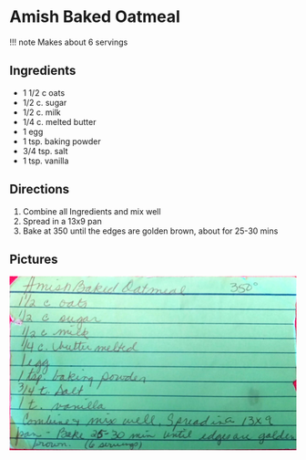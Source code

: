 Amish Baked Oatmeal
======================================================

!!! note
Makes about 6 servings

Ingredients
-------------------------------------------------------
* 1 1/2 c oats
* 1/2 c. sugar
* 1/2 c. milk
* 1/4 c. melted butter
* 1 egg
* 1 tsp. baking powder
* 3/4 tsp. salt
* 1 tsp. vanilla

Directions
------------------------------------------------------
1. Combine all Ingredients and mix well
2. Spread in a 13x9 pan
3. Bake at 350 until the edges are golden brown, about for 25-30 mins

Pictures
-----------------------------------------------------
![Original Recipe](./imgs/AmishBakedOatmeal.jpg)
